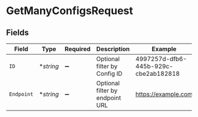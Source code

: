 # GetManyConfigsRequest


## Fields

| Field                                | Type                                 | Required                             | Description                          | Example                              |
| ------------------------------------ | ------------------------------------ | ------------------------------------ | ------------------------------------ | ------------------------------------ |
| `ID`                                 | **string*                            | :heavy_minus_sign:                   | Optional filter by Config ID         | 4997257d-dfb6-445b-929c-cbe2ab182818 |
| `Endpoint`                           | **string*                            | :heavy_minus_sign:                   | Optional filter by endpoint URL      | https://example.com                  |